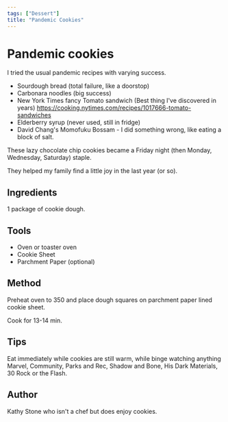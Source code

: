 ```yaml
---
tags: ["Dessert"]
title: "Pandemic Cookies"
---
```


<TagLinks />

# Pandemic cookies

I tried the usual pandemic recipes with varying success.

- Sourdough bread (total failure, like a doorstop)
- Carbonara noodles (big success)
- New York Times fancy Tomato sandwich (Best thing I've discovered in years)
https://cooking.nytimes.com/recipes/1017666-tomato-sandwiches
- Elderberry syrup (never used, still in fridge)
- David Chang's Momofuku Bossam - I did something wrong, like eating a block of salt.

These lazy chocolate chip cookies became a Friday night (then Monday, Wednesday, Saturday) staple.

They helped my family find a little joy in the last year (or so).

## Ingredients

1 package of cookie dough.

## Tools

- Oven or toaster oven
- Cookie Sheet
- Parchment Paper (optional)

## Method

Preheat oven to 350 and place dough squares on parchment paper lined cookie sheet. 

Cook for 13-14 min.

## Tips

Eat immediately while cookies are still warm, while binge watching anything Marvel, Community, Parks and Rec, Shadow and Bone, His Dark Materials, 30 Rock or the Flash.

## Author

Kathy Stone who isn't a chef but does enjoy cookies.
